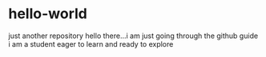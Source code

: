 # hello-world
just another repository
hello there...i am just going through the github guide 
i am a student
eager to learn
and ready to explore
